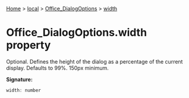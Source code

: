 [Home](./index) &gt; [local](local.md) &gt; [Office\_DialogOptions](local.office_dialogoptions.md) &gt; [width](local.office_dialogoptions.width.md)

# Office\_DialogOptions.width property

Optional. Defines the height of the dialog as a percentage of the current display. Defaults to 99%. 150px minimum.

**Signature:**
```javascript
width: number
```
